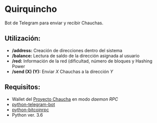 # Quirquincho
Bot de Telegram para enviar y recibir Chauchas.

## Utilización:

* **/address:** Creación de direcciones dentro del sistema
* **/balance:** Lectura de saldo de la dirección asignada al usuario
* **/red:** Información de la red (dificultad, número de bloques y Hashing Power
* **/send (X) (Y):** Enviar *X* Chauchas a la dirección *Y*
 
## Requisitos:

* Wallet del [Proyecto Chaucha](https://www.chaucha.cl) en modo *daemon RPC*
* [python-telegram-bot](https://github.com/python-telegram-bot/python-telegram-bot)
* [python-bitcoinrpc](https://github.com/jgarzik/python-bitcoinrpc)
* Python ver. 3.6